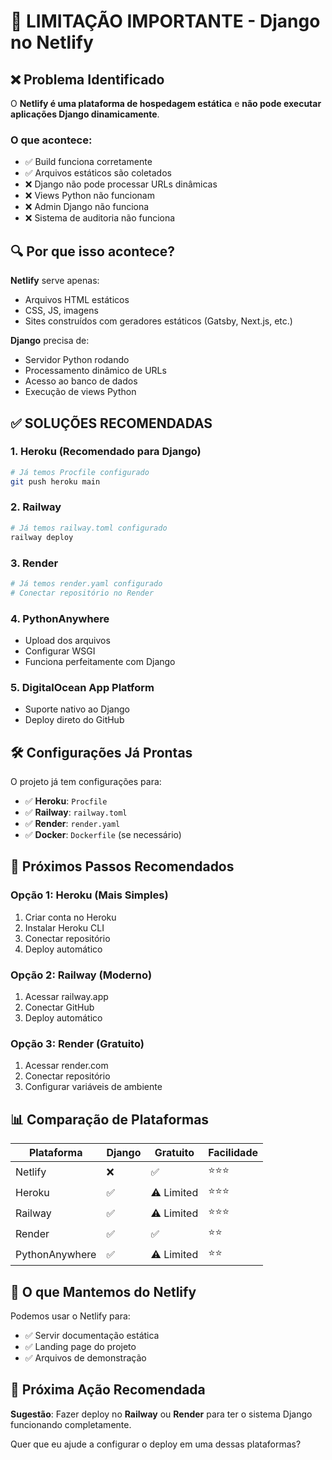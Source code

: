 # 🚨 LIMITAÇÃO IMPORTANTE - Django no Netlify

## ❌ Problema Identificado

O **Netlify é uma plataforma de hospedagem estática** e **não pode executar aplicações Django dinamicamente**.

### O que acontece:
- ✅ Build funciona corretamente
- ✅ Arquivos estáticos são coletados
- ❌ Django não pode processar URLs dinâmicas
- ❌ Views Python não funcionam
- ❌ Admin Django não funciona
- ❌ Sistema de auditoria não funciona

## 🔍 Por que isso acontece?

**Netlify** serve apenas:
- Arquivos HTML estáticos
- CSS, JS, imagens
- Sites construídos com geradores estáticos (Gatsby, Next.js, etc.)

**Django** precisa de:
- Servidor Python rodando
- Processamento dinâmico de URLs
- Acesso ao banco de dados
- Execução de views Python

## ✅ SOLUÇÕES RECOMENDADAS

### 1. **Heroku** (Recomendado para Django)
```bash
# Já temos Procfile configurado
git push heroku main
```

### 2. **Railway**
```bash
# Já temos railway.toml configurado
railway deploy
```

### 3. **Render**
```bash
# Já temos render.yaml configurado
# Conectar repositório no Render
```

### 4. **PythonAnywhere**
- Upload dos arquivos
- Configurar WSGI
- Funciona perfeitamente com Django

### 5. **DigitalOcean App Platform**
- Suporte nativo ao Django
- Deploy direto do GitHub

## 🛠️ Configurações Já Prontas

O projeto já tem configurações para:
- ✅ **Heroku**: `Procfile`
- ✅ **Railway**: `railway.toml` 
- ✅ **Render**: `render.yaml`
- ✅ **Docker**: `Dockerfile` (se necessário)

## 🎯 Próximos Passos Recomendados

### Opção 1: Heroku (Mais Simples)
1. Criar conta no Heroku
2. Instalar Heroku CLI
3. Conectar repositório
4. Deploy automático

### Opção 2: Railway (Moderno)
1. Acessar railway.app
2. Conectar GitHub
3. Deploy automático

### Opção 3: Render (Gratuito)
1. Acessar render.com
2. Conectar repositório
3. Configurar variáveis de ambiente

## 📊 Comparação de Plataformas

| Plataforma | Django | Gratuito | Facilidade |
|------------|--------|----------|------------|
| Netlify | ❌ | ✅ | ⭐⭐⭐ |
| Heroku | ✅ | ⚠️ Limited | ⭐⭐⭐ |
| Railway | ✅ | ⚠️ Limited | ⭐⭐⭐ |
| Render | ✅ | ✅ | ⭐⭐ |
| PythonAnywhere | ✅ | ⚠️ Limited | ⭐⭐ |

## 🔧 O que Mantemos do Netlify

Podemos usar o Netlify para:
- ✅ Servir documentação estática
- ✅ Landing page do projeto
- ✅ Arquivos de demonstração

## 📝 Próxima Ação Recomendada

**Sugestão**: Fazer deploy no **Railway** ou **Render** para ter o sistema Django funcionando completamente.

Quer que eu ajude a configurar o deploy em uma dessas plataformas? 
